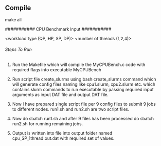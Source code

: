 ## Compile

make all

########### CPU Benchmark Input ###########

<workload type (QP, HP, SP, DP)>
<number of threads (1,2,4)>


###### Steps To Run ##########

1) Run the Makefile which will compile the MyCPUBench.c code with required flags into executable MyCPUBench 

2) Run script file create_slurms using bash create_slurms command which will generate config files naming like cpu1.slurm, cpu2.slurm etc. which contains slurm commands to run executable by passing required input arguments as input DAT file and output DAT file.

3) Now I have prepared single script file per 9 config files to submit 9 jobs to different nodes. run1.sh and run2.sh are two script files. 

4) Now do sbatch run1.sh and after 9 files has been processed do sbatch run2.sh for running remaining jobs.

5) Output is written into file into output folder named cpu_SP_1thread.out.dat  with required set of values.
